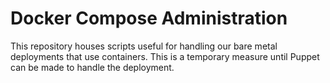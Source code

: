 # Docker Compose Administration

This repository houses scripts useful for handling our bare metal deployments that use containers. This is a temporary measure until Puppet can be made to handle the deployment.
